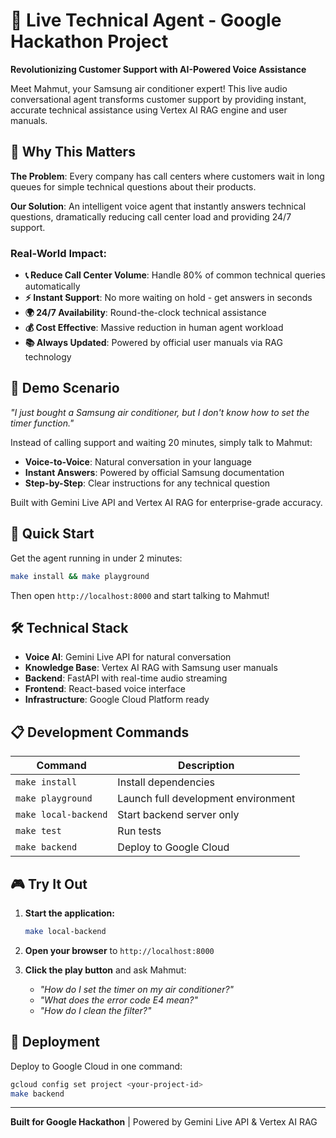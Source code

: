 # 🎯 Live Technical Agent - Google Hackathon Project

**Revolutionizing Customer Support with AI-Powered Voice Assistance**

Meet Mahmut, your Samsung air conditioner expert! This live audio conversational agent transforms customer support by providing instant, accurate technical assistance using Vertex AI RAG engine and user manuals.

## 🚀 Why This Matters

**The Problem**: Every company has call centers where customers wait in long queues for simple technical questions about their products.

**Our Solution**: An intelligent voice agent that instantly answers technical questions, dramatically reducing call center load and providing 24/7 support.

### Real-World Impact:
- **📞 Reduce Call Center Volume**: Handle 80% of common technical queries automatically
- **⚡ Instant Support**: No more waiting on hold - get answers in seconds
- **🌍 24/7 Availability**: Round-the-clock technical assistance
- **💰 Cost Effective**: Massive reduction in human agent workload
- **📚 Always Updated**: Powered by official user manuals via RAG technology

## 🎯 Demo Scenario
*"I just bought a Samsung air conditioner, but I don't know how to set the timer function."*

Instead of calling support and waiting 20 minutes, simply talk to Mahmut:
- **Voice-to-Voice**: Natural conversation in your language
- **Instant Answers**: Powered by official Samsung documentation
- **Step-by-Step**: Clear instructions for any technical question

Built with Gemini Live API and Vertex AI RAG for enterprise-grade accuracy.

## 🚀 Quick Start

Get the agent running in under 2 minutes:

```bash
make install && make playground
```

Then open `http://localhost:8000` and start talking to Mahmut!

## 🛠️ Technical Stack

- **Voice AI**: Gemini Live API for natural conversation
- **Knowledge Base**: Vertex AI RAG with Samsung user manuals
- **Backend**: FastAPI with real-time audio streaming
- **Frontend**: React-based voice interface
- **Infrastructure**: Google Cloud Platform ready

## 📋 Development Commands

| Command              | Description                                 |
| -------------------- | ------------------------------------------- |
| `make install`       | Install dependencies                        |
| `make playground`    | Launch full development environment         |
| `make local-backend` | Start backend server only                   |
| `make test`          | Run tests                                   |
| `make backend`       | Deploy to Google Cloud                      |

## 🎮 Try It Out

1. **Start the application:**
   ```bash
   make local-backend
   ```

2. **Open your browser** to `http://localhost:8000`

3. **Click the play button** and ask Mahmut:
   - *"How do I set the timer on my air conditioner?"*
   - *"What does the error code E4 mean?"*
   - *"How do I clean the filter?"*

## 🚀 Deployment

Deploy to Google Cloud in one command:
```bash
gcloud config set project <your-project-id>
make backend
```

---

**Built for Google Hackathon** | Powered by Gemini Live API & Vertex AI RAG